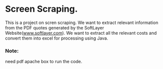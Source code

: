 # Screen Scraping.
This is a project on scren scraping. We want to extract relevant information from the PDF quotes generated by the SoftLayer Website(www.softlayer.com).
We want to extract all the relevant costs and convert them into excel for processing using Java.

### Note:
need pdf apache box to run the code.

